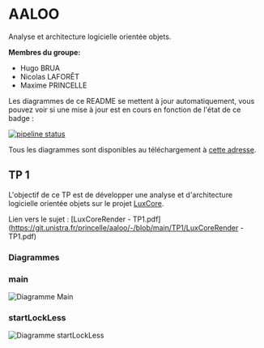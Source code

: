 # AALOO

Analyse et architecture logicielle orientée objets.

**Membres du groupe:**

- Hugo BRUA
- Nicolas LAFORÊT
- Maxime PRINCELLE

Les diagrammes de ce README se mettent à jour automatiquement, vous pouvez voir si une mise à jour est en cours en fonction de l'état de ce badge :

[![pipeline status](https://git.unistra.fr/princelle/aaloo/badges/main/pipeline.svg)](https://git.unistra.fr/princelle/aaloo/-/commits/main)

Tous les diagrammes sont disponibles au téléchargement à [cette adresse](https://git.unistra.fr/princelle/aaloo/-/jobs/artifacts/main/download?job=build).

## TP 1

L'objectif de ce TP est de développer une analyse et d'architecture logicielle orientée objets sur le projet [LuxCore](https://github.com/LuxCoreRender/LuxCore).

Lien vers le sujet : [LuxCoreRender - TP1.pdf](https://git.unistra.fr/princelle/aaloo/-/blob/main/TP1/LuxCoreRender - TP1.pdf)

### Diagrammes

### main

![Diagramme Main](https://git.unistra.fr/princelle/aaloo/-/jobs/artifacts/main/raw/output/TP1/main/main.png?job=build)

### startLockLess

![Diagramme startLockLess](https://git.unistra.fr/princelle/aaloo/-/jobs/artifacts/main/raw/output/TP1/startLockLess/startLockLess.png?job=build)